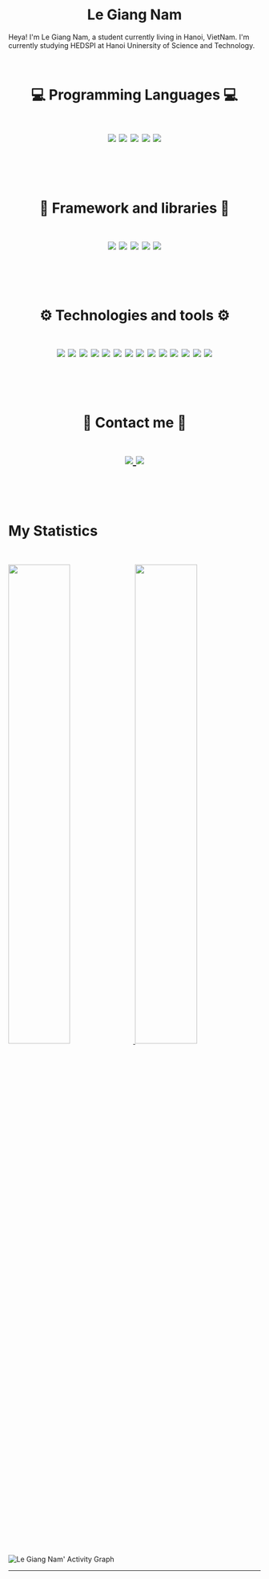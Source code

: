 <h1 align="center">
  <b>Le Giang Nam</b>
</h1>

Heya! I'm Le Giang Nam, a student currently living in Hanoi, VietNam. I'm currently studying HEDSPI at Hanoi Uninersity of Science and Technology.

<br>

<p>
<div align="center">
<h1>💻 Programming Languages 💻<h1/>
  <img src="https://img.shields.io/badge/HTML5-E34F26?style=for-the-badge&logo=html5&logoColor=white">
  <img src="https://img.shields.io/badge/CSS3-1572B6?style=for-the-badge&logo=css3&logoColor=white">
  <img src="https://img.shields.io/badge/JavaScript-323330?style=for-the-badge&logo=javascript&logoColor=F7DF1E">
  <img src="https://img.shields.io/badge/Python-FFD43B?style=for-the-badge&logo=python&logoColor=blue">
  <img src="https://img.shields.io/badge/C-00599C?style=for-the-badge&logo=c&logoColor=white">
 <br />
 <br />
 <br />
 <h1>🚀 Framework and libraries 🚀<h1/>
  <img src="https://img.shields.io/badge/React-20232A?style=for-the-badge&logo=react&logoColor=61DAFB">
  <img src="https://img.shields.io/badge/next.js-000000?style=for-the-badge&logo=nextdotjs&logoColor=white">
  <img src="https://img.shields.io/badge/Node.js-339933?style=for-the-badge&logo=nodedotjs&logoColor=white">
  <img src="https://img.shields.io/badge/Express.js-000000?style=for-the-badge&logo=express&logoColor=white">
  <img src="https://img.shields.io/badge/Bootstrap-563D7C?style=for-the-badge&logo=bootstrap&logoColor=white">
   <br />
 <br />
 <br />
 <h1>⚙️ Technologies and tools ⚙️<h1/>
  <img src="https://img.shields.io/badge/Postman-FF6C37?style=for-the-badge&logo=Postman&logoColor=white">
  <img src="https://img.shields.io/badge/prettier-1A2C34?style=for-the-badge&logo=prettier&logoColor=F7BA3E">
  <img src="https://img.shields.io/badge/Vercel-000000?style=for-the-badge&logo=vercel&logoColor=white">
  <img src="https://img.shields.io/badge/eslint-3A33D1?style=for-the-badge&logo=eslint&logoColor=white">
  <img src="https://img.shields.io/badge/MySQL-005C84?style=for-the-badge&logo=mysql&logoColor=white">
  <img src="https://img.shields.io/badge/Prisma-3982CE?style=for-the-badge&logo=Prisma&logoColor=white">
  <img src="https://img.shields.io/badge/firebase-ffca28?style=for-the-badge&logo=firebase&logoColor=black">
  <img src="https://img.shields.io/badge/Microsoft%20SQL%20Server-CC2927?style=for-the-badge&logo=microsoft%20sql%20server&logoColor=white">
  <img src="https://img.shields.io/badge/PostgreSQL-316192?style=for-the-badge&logo=postgresql&logoColor=white">
  <img src="https://img.shields.io/badge/GIT-E44C30?style=for-the-badge&logo=git&logoColor=white">
  <img src="https://img.shields.io/badge/Font_Awesome-339AF0?style=for-the-badge&logo=fontawesome&logoColor=white">
  <img src="https://img.shields.io/badge/GitHub%20Pages-222222?style=for-the-badge&logo=GitHub%20Pages&logoColor=white">
  <img src="https://img.shields.io/badge/Yarn-2C8EBB?style=for-the-badge&logo=yarn&logoColor=white">
  <img src="https://img.shields.io/badge/npm-CB3837?style=for-the-badge&logo=npm&logoColor=white">
   <br />
 <br />
 <br />
 <h1>📱 Contact me 📱<h1/>
  <a href="https://facebook.com/nam.le.1402">
  <img src="https://img.shields.io/badge/Facebook-1877F2?style=for-the-badge&logo=facebook&logoColor=white">
  <a/>
  <a href="https://github.com/rzngnam1402/">
  <img src="https://img.shields.io/badge/GitHub-100000?style=for-the-badge&logo=github&logoColor=white">
  <a/>
</div>
</p>
 <br />
 <br />
 <br />
 
# My Statistics

<br/>
<p align="left">
  <a href="https://github.com/rzngnam1402/">
  <img width="49.5%" src="https://github-readme-stats.vercel.app/api?username=rzngnam1402&show_icons=true&theme=gruvbox&hide_border=true" />
    <img width="49.5%" src="https://github-readme-streak-stats.herokuapp.com/?user=rzngnam1402&theme=gruvbox&hide_border=true" />
  </a>
</p>
<br>

![Le Giang Nam' Activity Graph](https://activity-graph.herokuapp.com/graph?username=rzngnam1402&custom_title=Le%20Giang%20Nam%20Contribution%20Graph&theme=gruvbox&bg_color=282828&hide_border=true&line=d1a01f&point=c58545)

------
